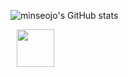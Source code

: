 ![minseojo's GitHub stats](https://github-readme-stats.vercel.app/api?username=minseojo&show_icons=true&theme=vue)


<a href="https://velog.io/@minseojo">
    <img 
        src="http://img.shields.io/badge/-velog-21232222?style=flat&logo=&link=https://velog.io/@minseojo"
        style="height : 60px; margin-left : 10px; margin-right : 10px;"/>
</a>
